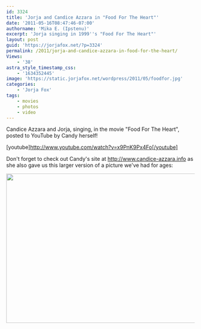 ```yaml
---
id: 3324
title: 'Jorja and Candice Azzara in "Food For The Heart"'
date: '2011-05-16T08:47:46-07:00'
authorname: 'Mika E. (Ipstenu)'
excerpt: 'Jorja singing in 1999''s "Food For The Heart"'
layout: post
guid: 'https://jorjafox.net/?p=3324'
permalink: /2011/jorja-and-candice-azzara-in-food-for-the-heart/
Views:
    - '38'
astra_style_timestamp_css:
    - '1634352445'
image: 'https://static.jorjafox.net/wordpress/2011/05/foodfor.jpg'
categories:
    - 'Jorja Fox'
tags:
    - movies
    - photos
    - video
---
```


Candice Azzara and Jorja, singing, in the movie "Food For The Heart", posted to YouTube by Candy herself!

[youtube]http://www.youtube.com/watch?v=x9PnK9Px4Fo[/youtube]

Don't forget to check out Candy's site at <a href="http://www.candice-azzara.info">http://www.candice-azzara.info</a> as she also gave us this larger version of a picture we've had for ages:

<a href="https://jorjafox.net/gallery/movies/food/pub/food_for_the_heart_candice_azzara_02.jpg"><img class="aligncenter" title="Food For The Heart" src="https://jorjafox.net/gallery/cache/movies/food/pub/food_for_the_heart_candice_azzara_02_595.jpg" alt="" width="575" height="398" /></a>
